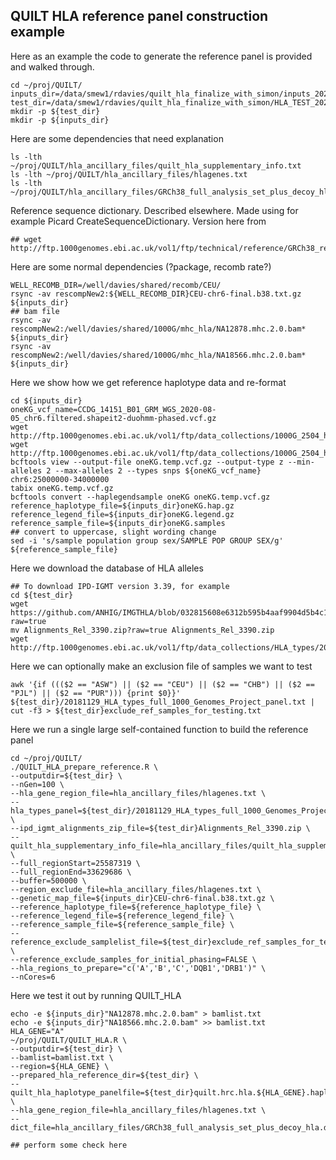 ## QUILT HLA reference panel construction example

Here as an example the code to generate the reference panel is provided and walked through.


```
cd ~/proj/QUILT/
inputs_dir=/data/smew1/rdavies/quilt_hla_finalize_with_simon/inputs_2021_03_29/
test_dir=/data/smew1/rdavies/quilt_hla_finalize_with_simon/HLA_TEST_2021_03_29/
mkdir -p ${test_dir}
mkdir -p ${inputs_dir}
```

Here are some dependencies that need explanation
```
ls -lth ~/proj/QUILT/hla_ancillary_files/quilt_hla_supplementary_info.txt
ls -lth ~/proj/QUILT/hla_ancillary_files/hlagenes.txt
ls -lth ~/proj/QUILT/hla_ancillary_files/GRCh38_full_analysis_set_plus_decoy_hla.dict 
```

Reference sequence dictionary. Described elsewhere. Made using for example Picard CreateSequenceDictionary. Version here from 
```
## wget http://ftp.1000genomes.ebi.ac.uk/vol1/ftp/technical/reference/GRCh38_reference_genome/GRCh38_full_analysis_set_plus_decoy_hla.dict
```



Here are some normal dependencies (?package, recomb rate?)
```
WELL_RECOMB_DIR=/well/davies/shared/recomb/CEU/
rsync -av rescompNew2:${WELL_RECOMB_DIR}CEU-chr6-final.b38.txt.gz ${inputs_dir}
## bam file
rsync -av rescompNew2:/well/davies/shared/1000G/mhc_hla/NA12878.mhc.2.0.bam* ${inputs_dir}
rsync -av rescompNew2:/well/davies/shared/1000G/mhc_hla/NA18566.mhc.2.0.bam* ${inputs_dir}
```

Here we show how we get reference haplotype data and re-format
```
cd ${inputs_dir}
oneKG_vcf_name=CCDG_14151_B01_GRM_WGS_2020-08-05_chr6.filtered.shapeit2-duohmm-phased.vcf.gz
wget http://ftp.1000genomes.ebi.ac.uk/vol1/ftp/data_collections/1000G_2504_high_coverage/working/20201028_3202_phased/${oneKG_vcf_name}
wget http://ftp.1000genomes.ebi.ac.uk/vol1/ftp/data_collections/1000G_2504_high_coverage/working/20201028_3202_phased/${oneKG_vcf_name}.tbi
bcftools view --output-file oneKG.temp.vcf.gz --output-type z --min-alleles 2 --max-alleles 2 --types snps ${oneKG_vcf_name} chr6:25000000-34000000
tabix oneKG.temp.vcf.gz
bcftools convert --haplegendsample oneKG oneKG.temp.vcf.gz
reference_haplotype_file=${inputs_dir}oneKG.hap.gz
reference_legend_file=${inputs_dir}oneKG.legend.gz
reference_sample_file=${inputs_dir}oneKG.samples
## convert to uppercase, slight wording change
sed -i 's/sample population group sex/SAMPLE POP GROUP SEX/g' ${reference_sample_file}
```

Here we download the database of HLA alleles
```
## To download IPD-IGMT version 3.39, for example
cd ${test_dir}
wget https://github.com/ANHIG/IMGTHLA/blob/032815608e6312b595b4aaf9904d5b4c189dd6dc/Alignments_Rel_3390.zip?raw=true
mv Alignments_Rel_3390.zip?raw=true Alignments_Rel_3390.zip
wget http://ftp.1000genomes.ebi.ac.uk/vol1/ftp/data_collections/HLA_types/20181129_HLA_types_full_1000_Genomes_Project_panel.txt
```

Here we can optionally make an exclusion file of samples we want to test
```
awk '{if ((($2 == "ASW") || ($2 == "CEU") || ($2 == "CHB") || ($2 == "PJL") || ($2 == "PUR"))) {print $0}}'  ${test_dir}/20181129_HLA_types_full_1000_Genomes_Project_panel.txt | cut -f3 > ${test_dir}exclude_ref_samples_for_testing.txt
```


Here we run a single large self-contained function to build the reference panel
```
cd ~/proj/QUILT/
./QUILT_HLA_prepare_reference.R \
--outputdir=${test_dir} \
--nGen=100 \
--hla_gene_region_file=hla_ancillary_files/hlagenes.txt \
--hla_types_panel=${test_dir}/20181129_HLA_types_full_1000_Genomes_Project_panel.txt \
--ipd_igmt_alignments_zip_file=${test_dir}Alignments_Rel_3390.zip \
--quilt_hla_supplementary_info_file=hla_ancillary_files/quilt_hla_supplementary_info.txt \
--full_regionStart=25587319 \
--full_regionEnd=33629686 \
--buffer=500000 \
--region_exclude_file=hla_ancillary_files/hlagenes.txt \
--genetic_map_file=${inputs_dir}CEU-chr6-final.b38.txt.gz \
--reference_haplotype_file=${reference_haplotype_file} \
--reference_legend_file=${reference_legend_file} \
--reference_sample_file=${reference_sample_file} \
--reference_exclude_samplelist_file=${test_dir}exclude_ref_samples_for_testing.txt \
--reference_exclude_samples_for_initial_phasing=FALSE \
--hla_regions_to_prepare="c('A','B','C','DQB1','DRB1')" \
--nCores=6
```

Here we test it out by running QUILT_HLA
```
echo -e ${inputs_dir}"NA12878.mhc.2.0.bam" > bamlist.txt
echo -e ${inputs_dir}"NA18566.mhc.2.0.bam" >> bamlist.txt
HLA_GENE="A"
~/proj/QUILT/QUILT_HLA.R \
--outputdir=${test_dir} \
--bamlist=bamlist.txt \
--region=${HLA_GENE} \
--prepared_hla_reference_dir=${test_dir} \
--quilt_hla_haplotype_panelfile=${test_dir}quilt.hrc.hla.${HLA_GENE}.haplotypes.RData \
--hla_gene_region_file=hla_ancillary_files/hlagenes.txt \
--dict_file=hla_ancillary_files/GRCh38_full_analysis_set_plus_decoy_hla.dict

## perform some check here
```



